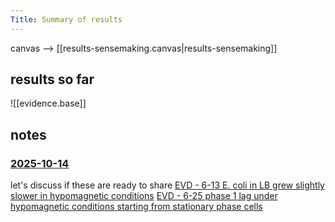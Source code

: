 ```yaml
---
Title: Summary of results
---
```

canvas --> [[results-sensemaking.canvas|results-sensemaking]]
## results so far
![[evidence.base]]

## notes

### [2025-10-14](2025-10-14)

let's discuss if these are ready to share
[EVD - 6-13 E. coli in LB grew slightly slower in hypomagnetic conditions](discourse_graph/EVD%20-%206-13%20E.%20coli%20in%20LB%20grew%20slightly%20slower%20in%20hypomagnetic%20conditions.md)
[EVD - 6-25 phase 1 lag under hypomagnetic conditions starting from stationary phase cells](discourse_graph/EVD%20-%206-25%20phase%201%20lag%20under%20hypomagnetic%20conditions%20starting%20from%20stationary%20phase%20cells.md)